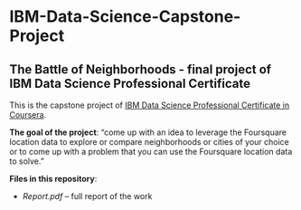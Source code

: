 # IBM-Data-Science-Capstone-Project
## The Battle of Neighborhoods - final project of IBM Data Science Professional Certificate

This is the capstone project of [IBM Data Science Professional Certificate in Coursera](https://www.coursera.org/professional-certificates/ibm-data-science).

**The goal of the project**:
“come up with an idea to leverage the Foursquare location data to explore or compare neighborhoods or cities of your choice or to come up with a problem that you can use the Foursquare location data to solve.”

**Files in this repository**:
* *Report.pdf* – full report of the work

